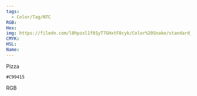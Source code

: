 ```yaml
---
tags:
  - Color/Tag/NTC
RGB:
Hex:
img: https://filedn.com/l0hpzxl1f01yT7GHxtF8cyk/Color%20Snake/standard_csv_to_svg//C99415.svg
CMYK:
HSL:
Name:
---
```

Pizza
```palette
#C99415
```
RGB
